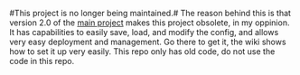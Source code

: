 #This project is no longer being maintained.#
The reason behind this is that version 2.0 of the [main project](https://github.com/AHAAAAAAA/PokemonGo-Map) makes this project obsolete, in my oppinion. It has capabilities to easily save, load, and modify the config, and allows very easy deployment and management. Go there to get it, the wiki shows how to set it up very easily. This repo only has old code, do not use the code in this repo.